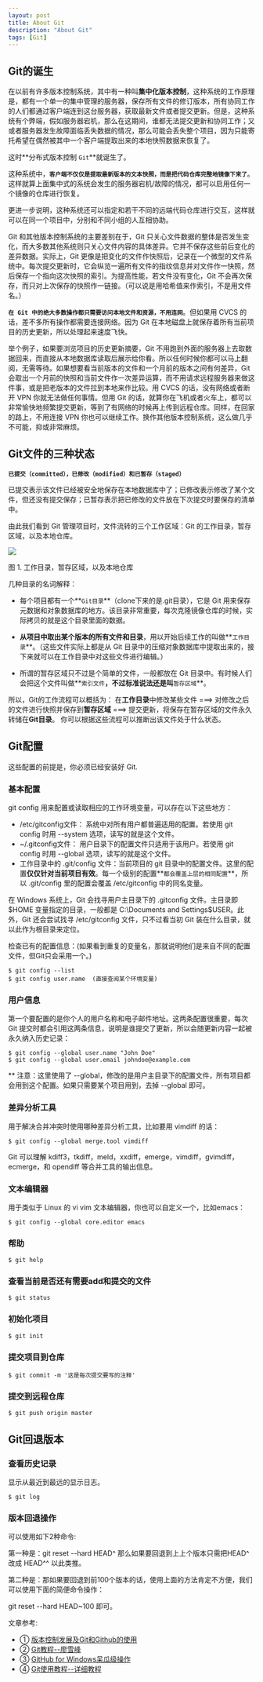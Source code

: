 ```yaml
---
layout: post
title: About Git
description: "About Git"
tags: [Git]
---
```


## Git的诞生

在以前有许多版本控制系统，其中有一种叫**集中化版本控制**，这种系统的工作原理是，都有一个单一的集中管理的服务器，保存所有文件的修订版本，所有协同工作的人们都通过客户端连到这台服务器，获取最新文件或者提交更新。但是，这种系统有个弊端，假如服务器宕机，那么在这期间，谁都无法提交更新和协同工作；又或者服务器发生故障面临丢失数据的情况，那么可能会丢失整个项目，因为只能寄托希望在偶然被其中一个客户端提取出来的本地快照数据来恢复了。

这时**分布式版本控制 `Git`**就诞生了。

这种系统中，**`客户端不仅仅是提取最新版本的文本快照，而是把代码仓库完整地镜像下来了`**。这样就算上面集中式的系统会发生的服务器宕机/故障的情况，都可以启用任何一个镜像的仓库进行恢复。

更进一步说明，这种系统还可以指定和若干不同的远端代码仓库进行交互，这样就可以在同一个项目中，分别和不同小组的人互相协助。

Git 和其他版本控制系统的主要差别在于，Git 只关心文件数据的整体是否发生变化，而大多数其他系统则只关心文件内容的具体差异。它并不保存这些前后变化的差异数据。实际上，Git 更像是把变化的文件作快照后，记录在一个微型的文件系统中。每次提交更新时，它会纵览一遍所有文件的指纹信息并对文件作一快照，然后保存一个指向这次快照的索引。为提高性能，若文件没有变化，Git 不会再次保存，而只对上次保存的快照作一链接。（可以说是用哈希值来作索引，不是用文件名。）

<!--more-->

**`在 Git 中的绝大多数操作都只需要访问本地文件和资源，不用连网`**。但如果用 CVCS 的话，差不多所有操作都需要连接网络。因为 Git 在本地磁盘上就保存着所有当前项目的历史更新，所以处理起来速度飞快。

举个例子，如果要浏览项目的历史更新摘要，Git 不用跑到外面的服务器上去取数据回来，而直接从本地数据库读取后展示给你看。所以任何时候你都可以马上翻阅，无需等待。如果想要看当前版本的文件和一个月前的版本之间有何差异，Git 会取出一个月前的快照和当前文件作一次差异运算，而不用请求远程服务器来做这件事，或是把老版本的文件拉到本地来作比较。用 CVCS 的话，没有网络或者断开 VPN 你就无法做任何事情。但用 Git 的话，就算你在飞机或者火车上，都可以非常愉快地频繁提交更新，等到了有网络的时候再上传到远程仓库。同样，在回家的路上，不用连接 VPN 你也可以继续工作。换作其他版本控制系统，这么做几乎不可能，抑或非常麻烦。

## Git文件的三种状态
**`已提交（committed），已修改（modified）和已暂存（staged）`**

已提交表示该文件已经被安全地保存在本地数据库中了；已修改表示修改了某个文件，但还没有提交保存；已暂存表示把已修改的文件放在下次提交时要保存的清单中。

由此我们看到 Git 管理项目时，文件流转的三个工作区域：Git 的工作目录，暂存区域，以及本地仓库。

![](../images/blog-images/2016-10-28-01.png) 

 图 1. 工作目录，暂存区域，以及本地仓库
 
几种目录的名词解释：

+ 每个项目都有一个**`Git目录`**（clone下来的是.git目录），它是 Git 用来保存元数据和对象数据库的地方。该目录非常重要，每次克隆镜像仓库的时候，实际拷贝的就是这个目录里面的数据。
 
+ **从项目中取出某个版本的所有文件和目录**，用以开始后续工作的叫做**`工作目录`**。（这些文件实际上都是从 Git 目录中的压缩对象数据库中提取出来的，接下来就可以在工作目录中对这些文件进行编辑。）

+ 所谓的暂存区域只不过是个简单的文件，一般都放在 Git 目录中。有时候人们会把这个文件叫做**`索引文件`**，不过标准说法还是叫**`暂存区域`**。

所以，Git的工作流程可以概括为：
在**工作目录**中修改某些文件 ===> 对修改之后的文件进行快照并保存到**暂存区域** ===> 提交更新，将保存在暂存区域的文件永久转储在**Git目录**。
你可以根据这些流程可以推断出该文件处于什么状态。

## Git配置
这些配置的前提是，你必须已经安装好 Git.

### 基本配置
git config 用来配置或读取相应的工作环境变量，可以存在以下这些地方：

+ /etc/gitconfig文件： 系统中对所有用户都普遍适用的配置。若使用 git config 时用 --system 选项，读写的就是这个文件。
+ ~/.gitconfig文件： 用户目录下的配置文件只适用于该用户。若使用 git config 时用 --global 选项，读写的就是这个文件。
+ 工作目录中的 .git/config 文件：当前项目的 git 目录中的配置文件。这里的配置**仅仅针对当前项目有效**。每一个级别的配置**`都会覆盖上层的相同配置`**，所以 .git/config 里的配置会覆盖 /etc/gitconfig 中的同名变量。

在 Windows 系统上，Git 会找寻用户主目录下的 .gitconfig 文件。主目录即 $HOME 变量指定的目录，一般都是 C:\Documents and Settings\$USER。此外，Git 还会尝试找寻 /etc/gitconfig 文件，只不过看当初 Git 装在什么目录，就以此作为根目录来定位。

检查已有的配置信息：(如果看到重复的变量名，那就说明他们是来自不同的配置文件，但Git只会采用一个。)
```
$ git config --list
$ git config user.name  (直接查阅某个环境变量)
```

### 用户信息

第一个要配置的是你个人的用户名称和电子邮件地址。这两条配置很重要，每次 Git 提交时都会引用这两条信息，说明是谁提交了更新，所以会随更新内容一起被永久纳入历史记录：

```
$ git config --global user.name "John Doe"
$ git config --global user.email johndoe@example.com
```

** 注意：这里使用了 --global，修改的是用户主目录下的配置文件，所有项目都会用到这个配置。如果只需要某个项目用到，去掉 --global 即可。

### 差异分析工具

用于解决合并冲突时使用哪种差异分析工具，比如要用 vimdiff 的话：

```
$ git config --global merge.tool vimdiff
```

Git 可以理解 kdiff3，tkdiff，meld，xxdiff，emerge，vimdiff，gvimdiff，ecmerge，和 opendiff 等合并工具的输出信息。

### 文本编辑器

用于类似于 Linux 的 vi vim 文本编辑器，你也可以自定义一个，比如emacs：

```
$ git config --global core.editor emacs
```

### 帮助
```
$ git help
```

### 查看当前是否还有需要add和提交的文件
```
$ git status
```

### 初始化项目
```
$ git init
```

### 提交项目到仓库
```
$ git commit -m '这是每次提交要写的注释'
```

### 提交到远程仓库
```
$ git push origin master
```

## Git回退版本
### 查看历史记录

显示从最近到最远的显示日志。

```
$ git log
```

### 版本回退操作

可以使用如下2种命令:

第一种是：git reset --hard HEAD^ 那么如果要回退到上上个版本只需把HEAD^ 改成 HEAD^^ 以此类推。

第二种是：那如果要回退到前100个版本的话，使用上面的方法肯定不方便，我们可以使用下面的简便命令操作：

git reset --hard HEAD~100 即可。

文章参考:

+ ① [版本控制发展及Git和Github的使用](http://blog.sina.com.cn/s/blog_5c5c87d80101e4yy.html)
+ ② [Git教程--廖雪峰](http://www.liaoxuefeng.com/wiki/0013739516305929606dd18361248578c67b8067c8c017b000/)
+ ③ [GitHub for Windows呆瓜级操作](http://www.cnblogs.com/foreveryt/p/4228492.html)
+ ④ [Git使用教程--详细教程](http://www.cnblogs.com/tugenhua0707/p/4050072.html)










